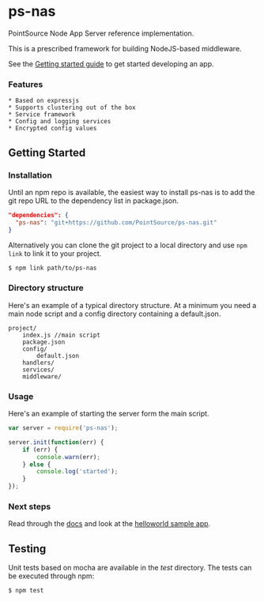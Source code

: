 ps-nas
======

PointSource Node App Server reference implementation.

This is a prescribed framework for building NodeJS-based middleware.

See the [Getting started guide](docs/getting-started.md) to get started developing an app.

### Features
    * Based on expressjs
    * Supports clustering out of the box
    * Service framework
    * Config and logging services
    * Encrypted config values

## Getting Started

### Installation

Until an npm repo is available, the easiest way to install ps-nas is to add the git repo URL to the dependency list in package.json.

```json
"dependencies": {
  "ps-nas": "git+https://github.com/PointSource/ps-nas.git"
}
```

Alternatively you can clone the git project to a local directory and use `npm link` to link it to your project.

```bash
$ npm link path/to/ps-nas
```

### Directory structure

Here's an example of a typical directory structure.
At a minimum you need a main node script and a config directory containing a default.json.

    project/
        index.js //main script
        package.json
        config/
            default.json
        handlers/
        services/
        middleware/

### Usage

Here's an example of starting the server form the main script.

```js
var server = require('ps-nas');

server.init(function(err) {
    if (err) {
        console.warn(err);
    } else {
        console.log('started');
    }
});
```

### Next steps

Read through the [docs](./docs) and look at the [helloworld sample app](../examples/helloworld/).


## Testing

Unit tests based on mocha are available in the *test* directory.  The tests can be executed through npm:

```bash
$ npm test
```
